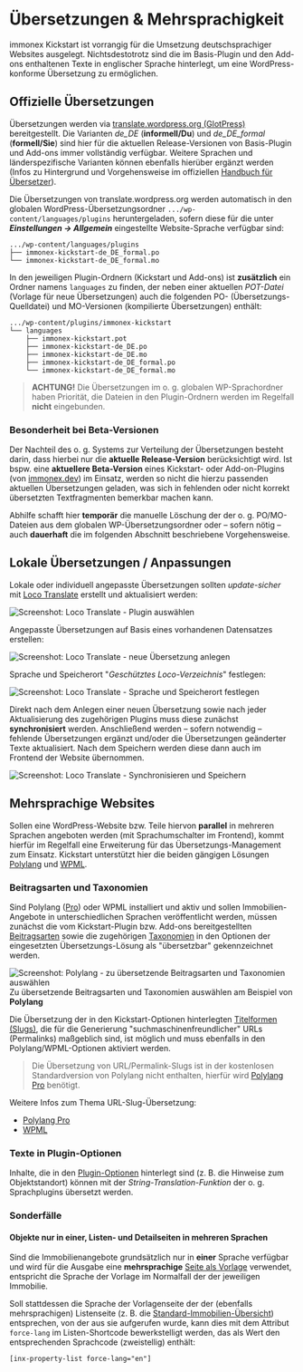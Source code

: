 # Übersetzungen & Mehrsprachigkeit

immonex Kickstart ist vorrangig für die Umsetzung deutschsprachiger Websites ausgelegt. Nichtsdestotrotz sind die im Basis-Plugin und den Add-ons enthaltenen Texte in englischer Sprache hinterlegt, um eine WordPress-konforme Übersetzung zu ermöglichen.

## Offizielle Übersetzungen

Übersetzungen werden via [translate.wordpress.org (GlotPress)](https://translate.wordpress.org/projects/wp-plugins/immonex-kickstart/) bereitgestellt. Die Varianten *de_DE* (**informell/Du**) und *de_DE_formal* (**formell/Sie**) sind hier für die aktuellen Release-Versionen von Basis-Plugin und Add-ons immer vollständig verfügbar. Weitere Sprachen und länderspezifische Varianten können ebenfalls hierüber ergänzt werden (Infos zu Hintergrund und Vorgehensweise im offiziellen [Handbuch für Übersetzer](https://make.wordpress.org/polyglots/handbook/)).

Die Übersetzungen von translate.wordpress.org werden automatisch in den globalen WordPress-Übersetzungsordner `.../wp-content/languages/plugins` heruntergeladen, sofern diese für die unter ***Einstellungen → Allgemein*** eingestellte Website-Sprache verfügbar sind:

```
.../wp-content/languages/plugins
├── immonex-kickstart-de_DE_formal.po
└── immonex-kickstart-de_DE_formal.mo
```

In den jeweiligen Plugin-Ordnern (Kickstart und Add-ons) ist **zusätzlich** ein Ordner namens `languages` zu finden, der neben einer aktuellen <i>POT-Datei</i> (Vorlage für neue Übersetzungen) auch die folgenden PO- (Übersetzungs-Quelldatei) und MO-Versionen (kompilierte Übersetzungen) enthält:

```
.../wp-content/plugins/immonex-kickstart
└── languages
    ├── immonex-kickstart.pot
    ├── immonex-kickstart-de_DE.po
    ├── immonex-kickstart-de_DE.mo
    ├── immonex-kickstart-de_DE_formal.po
    └── immonex-kickstart-de_DE_formal.mo
```

> **ACHTUNG!** Die Übersetzungen im o. g. globalen WP-Sprachordner haben Priorität, die Dateien in den Plugin-Ordnern werden im Regelfall **nicht** eingebunden.

### Besonderheit bei Beta-Versionen

Der Nachteil des o. g. Systems zur Verteilung der Übersetzungen besteht darin, dass hierbei nur die **aktuelle Release-Version** berücksichtigt wird. Ist bspw. eine **aktuellere Beta-Version** eines Kickstart- oder Add-on-Plugins (von [immonex.dev](https://immonex.dev/)) im Einsatz, werden so nicht die hierzu passenden aktuellen Übersetzungen geladen, was sich in fehlenden oder nicht korrekt übersetzten Textfragmenten bemerkbar machen kann.

Abhilfe schafft hier **temporär** die manuelle Löschung der der o. g. PO/MO-Dateien aus dem globalen WP-Übersetzungsordner oder – sofern nötig – auch **dauerhaft** die im folgenden Abschnitt beschriebene Vorgehensweise.

## Lokale Übersetzungen / Anpassungen

Lokale oder individuell angepasste Übersetzungen sollten *update-sicher* mit [Loco Translate](https://de.wordpress.org/plugins/loco-translate/) erstellt und aktualisiert werden:

![Screenshot: Loco Translate - Plugin auswählen](../assets/scst-loco-1.png)

Angepasste Übersetzungen auf Basis eines vorhandenen Datensatzes erstellen:

![Screenshot: Loco Translate - neue Übersetzung anlegen](../assets/scst-loco-2.png)

Sprache und Speicherort "*Geschütztes Loco-Verzeichnis*" festlegen:

![Screenshot: Loco Translate - Sprache und Speicherort festlegen](../assets/scst-loco-3.png)

Direkt nach dem Anlegen einer neuen Übersetzung sowie nach jeder Aktualisierung des zugehörigen Plugins muss diese zunächst **synchronisiert** werden. Anschließend werden – sofern notwendig – fehlende Übersetzungen ergänzt und/oder die Übersetzungen geänderter Texte aktualisiert. Nach dem Speichern werden diese dann auch im Frontend der Website übernommen.

![Screenshot: Loco Translate - Synchronisieren und Speichern](../assets/scst-loco-4.png)

## Mehrsprachige Websites

Sollen eine WordPress-Website bzw. Teile hiervon **parallel** in mehreren Sprachen angeboten werden (mit Sprachumschalter im Frontend), kommt hierfür im Regelfall eine Erweiterung für das Übersetzungs-Management zum Einsatz. Kickstart unterstützt hier die beiden gängigen Lösungen [Polylang](https://de.wordpress.org/plugins/polylang/) und [WPML](https://wpml.org/).

### Beitragsarten und Taxonomien

Sind Polylang ([Pro](https://polylang.pro/)) oder WPML installiert und aktiv und sollen Immobilien-Angebote in unterschiedlichen Sprachen veröffentlicht werden, müssen zunächst die vom Kickstart-Plugin bzw. Add-ons bereitgestellten [Beitragsarten](/beitragsarten-taxonomien) sowie die zugehörigen [Taxonomien](/beitragsarten-taxonomien) in den Optionen der eingesetzten Übersetzungs-Lösung als "übersetzbar" gekennzeichnet werden.

![Screenshot: Polylang - zu übersetzende Beitragsarten und Taxonomien auswählen](../assets/scst-polylang-cpt-tax.png)\
Zu übersetzende Beitragsarten und Taxonomien auswählen am Beispiel von **Polylang**

Die Übersetzung der in den Kickstart-Optionen hinterlegten [Titelformen (Slugs)](/schnellstart/einrichtung#Titelformen-Slugs), die für die Generierung "suchmaschinenfreundlicher" URLs (Permalinks) maßgeblich sind, ist möglich und muss ebenfalls in den Polylang/WPML-Optionen aktiviert werden.

> Die Übersetzung von URL/Permalink-Slugs ist in der kostenlosen Standardversion von Polylang nicht enthalten, hierfür wird [Polylang Pro](https://polylang.pro/) benötigt.

Weitere Infos zum Thema URL-Slug-Übersetzung:

- [Polylang Pro](https://polylang.pro/doc/translating-urls-slugs/)
- [WPML](https://wpml.org/de/documentation-3/ratgeber-zum-loslegen/ubersetzung-von-seiten-slugs/)

### Texte in Plugin-Optionen

Inhalte, die in den [Plugin-Optionen](/schnellstart/einrichtung) hinterlegt sind (z. B. die Hinweise zum Objektstandort) können mit der <i>String-Translation-Funktion</i> der o. g. Sprachplugins übersetzt werden.

### Sonderfälle

#### Objekte nur in einer, Listen- und Detailseiten in mehreren Sprachen

Sind die Immobilienangebote grundsätzlich nur in **einer** Sprache verfügbar und wird für die Ausgabe eine **mehrsprachige** [Seite als Vorlage](/schnellstart/einrichtung#immobilien-detailseite) verwendet, entspricht die Sprache der Vorlage im Normalfall der der jeweiligen Immobilie.

Soll stattdessen die Sprache der Vorlagenseite der der (ebenfalls mehrsprachigen) Listenseite (z. B. die [Standard-Immobilien-Übersicht](/schnellstart/einrichtung#Immobilien-Ubersicht)) entsprechen, von der aus sie aufgerufen wurde, kann dies mit dem Attribut `force-lang` im Listen-Shortcode bewerkstelligt werden, das als Wert den entsprechenden Sprachcode (zweistellig) enthält:

`[inx-property-list force-lang="en"]`